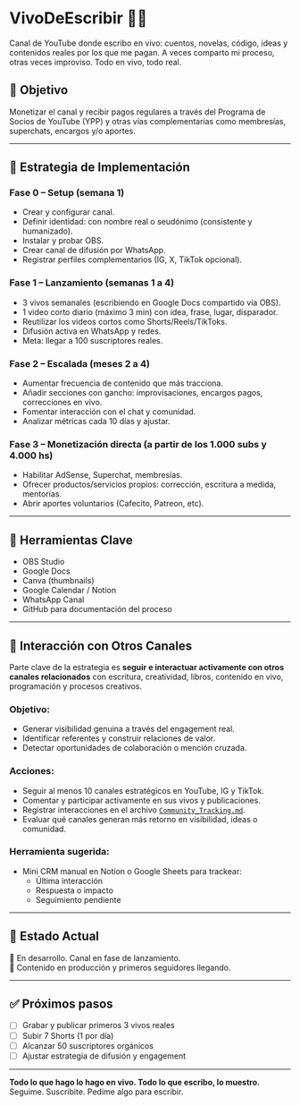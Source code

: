 # VivoDeEscribir 📖🎥

Canal de YouTube donde escribo en vivo: cuentos, novelas, código, ideas y contenidos reales por los que me pagan. A veces comparto mi proceso, otras veces improviso. Todo en vivo, todo real.

## 🎯 Objetivo

Monetizar el canal y recibir pagos regulares a través del Programa de Socios de YouTube (YPP) y otras vías complementarias como membresías, superchats, encargos y/o aportes.

---

## 🧠 Estrategia de Implementación

### Fase 0 – Setup (semana 1)
- Crear y configurar canal.
- Definir identidad: con nombre real o seudónimo (consistente y humanizado).
- Instalar y probar OBS.
- Crear canal de difusión por WhatsApp.
- Registrar perfiles complementarios (IG, X, TikTok opcional).

### Fase 1 – Lanzamiento (semanas 1 a 4)
- 3 vivos semanales (escribiendo en Google Docs compartido vía OBS).
- 1 video corto diario (máximo 3 min) con idea, frase, lugar, disparador.
- Reutilizar los videos cortos como Shorts/Reels/TikToks.
- Difusión activa en WhatsApp y redes.
- Meta: llegar a 100 suscriptores reales.

### Fase 2 – Escalada (meses 2 a 4)
- Aumentar frecuencia de contenido que más tracciona.
- Añadir secciones con gancho: improvisaciones, encargos pagos, correcciones en vivo.
- Fomentar interacción con el chat y comunidad.
- Analizar métricas cada 10 días y ajustar.

### Fase 3 – Monetización directa (a partir de los 1.000 subs y 4.000 hs)
- Habilitar AdSense, Superchat, membresías.
- Ofrecer productos/servicios propios: corrección, escritura a medida, mentorías.
- Abrir aportes voluntarios (Cafecito, Patreon, etc).

---

## 🔧 Herramientas Clave

- OBS Studio
- Google Docs
- Canva (thumbnails)
- Google Calendar / Notion
- WhatsApp Canal
- GitHub para documentación del proceso

---

## 🤝 Interacción con Otros Canales

Parte clave de la estrategia es **seguir e interactuar activamente con otros canales relacionados** con escritura, creatividad, libros, contenido en vivo, programación y procesos creativos.

### Objetivo:
- Generar visibilidad genuina a través del engagement real.
- Identificar referentes y construir relaciones de valor.
- Detectar oportunidades de colaboración o mención cruzada.

### Acciones:
- Seguir al menos 10 canales estratégicos en YouTube, IG y TikTok.
- Comentar y participar activamente en sus vivos y publicaciones.
- Registrar interacciones en el archivo [`Community_Tracking.md`](./wiki/Community--Tracking).
- Evaluar qué canales generan más retorno en visibilidad, ideas o comunidad.

### Herramienta sugerida:
- Mini CRM manual en Notion o Google Sheets para trackear:
  - Última interacción
  - Respuesta o impacto
  - Seguimiento pendiente

---

## 📌 Estado Actual

🚧 En desarrollo. Canal en fase de lanzamiento.  
🎥 Contenido en producción y primeros seguidores llegando.

---

## ✅ Próximos pasos

- [ ] Grabar y publicar primeros 3 vivos reales
- [ ] Subir 7 Shorts (1 por día)
- [ ] Alcanzar 50 suscriptores orgánicos
- [ ] Ajustar estrategia de difusión y engagement

---

**Todo lo que hago lo hago en vivo. Todo lo que escribo, lo muestro.**  
Seguime. Suscribite. Pedime algo para escribir.

